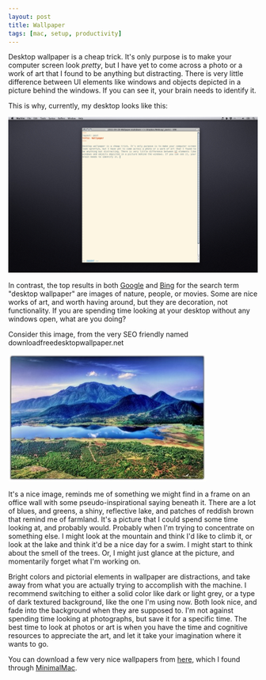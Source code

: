 ```yaml
---
layout: post
title: Wallpaper
tags: [mac, setup, productivity]
---
```


Desktop wallpaper is a cheap trick. It's only purpose is to make your computer screen look *pretty*, but I have yet to come across a photo or a work of art that I found to be anything but distracting. There is very little difference between UI elements like windows and objects depicted in a picture behind the windows. If you can see it, your brain needs to identify it. 

This is why, currently, my desktop looks like this:

<!-- <a href="/media/desktop_28apr11.png"><img src="/media/desktop_28apr11_thumb.png" /></a> -->
![Alt](media/desktop_28apr11.png)


In contrast, the top results in both [Google][1] and [Bing][2] for the search term "desktop wallpaper" are images of nature, people, or movies. Some are nice works of art, and worth having around, but they are decoration, not functionality. If you are spending time looking at your desktop without any windows open, what are you doing?

Consider this image, from the very SEO friendly named downloadfreedesktopwallpaper.net

<a href="/media/28apr11_post_example.jpg"><img src="/media/28apr11_post_example_thumb.jpg" /></a> 

It's a nice image, reminds me of something we might find in a frame on an office wall with some pseudo-inspirational saying beneath it. There are a lot of blues, and greens, a shiny, reflective lake, and patches of reddish brown that remind me of farmland. It's a picture that I could spend some time looking at, and probably would. Probably when I'm trying to concentrate on something else. I might look at the mountain and think I'd like to climb it, or look at the lake and think it'd be a nice day for a swim. I might start to think about the smell of the trees. Or, I might just glance at the picture, and momentarily forget what I'm working on. 

Bright colors and pictorial elements in wallpaper are distractions, and take away from what you are actually trying to accomplish with the machine. I recommend switching to either a solid color like dark or light grey, or a type of dark textured background, like the one I'm using now. Both look nice, and fade into the background when they are supposed to. I'm not against spending time looking at photographs, but save it for a specific time. The best time to look at photos or art is when you have the time and cognitive resources to appreciate the art, and let it take your imagination where it wants to go.

You can download a few very nice wallpapers from [here][3], which I found through [MinimalMac][4].

[1]: http://www.google.com/search?tbm=isch&hl=en&source=hp&biw=1165&bih=747&q=desktop+wallpaper&gbv=2&aq=0&aqi=g10&aql=&oq=desktop+
[2]: http://www.bing.com/images/search?q=desktop%20wallpaper&go=&form=QBIL&qs=n#x0y3315
[3]: http://dizzyup.co.uk/wallpapers/
[4]: http://minimalmac.com/search/Wallpaper
